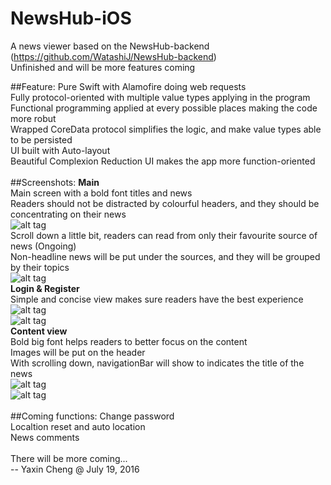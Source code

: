# NewsHub-iOS
A news viewer based on the NewsHub-backend (https://github.com/WatashiJ/NewsHub-backend)<br>
Unfinished and will be more features coming<br>

##Feature:
Pure Swift with Alamofire doing web requests<br>
Fully protocol-oriented with multiple value types applying in the program<br>
Functional programming applied at every possible places making the code more robut<br>
Wrapped CoreData protocol simplifies the logic, and make value types able to be persisted<br>
UI built with Auto-layout<br>
Beautiful Complexion Reduction UI makes the app more function-oriented<br>
<br>
##Screenshots:
**Main**<br>
Main screen with a bold font titles and news<br>
Readers should not be distracted by colourful headers, and they should be concentrating on their news<br>
![alt tag](http://ycheng.xyz/static/Github/NewsHub/0.png)<br>
Scroll down a little bit, readers can read from only their favourite source of news (Ongoing)<br>
Non-headline news will be put under the sources, and they will be grouped by their topics<br>
![alt tag](http://ycheng.xyz/static/Github/NewsHub/5.png)<br>
**Login & Register**<br>
Simple and concise view makes sure readers have the best experience<br>
![alt tag](http://ycheng.xyz/static/Github/NewsHub/1.png)<br>
![alt tag](http://ycheng.xyz/static/Github/NewsHub/2.png)<br>
**Content view**<br>
Bold big font helps readers to better focus on the content<br>
Images will be put on the header<br>
With scrolling down, navigationBar will show to indicates the title of the news<br>
![alt tag](http://ycheng.xyz/static/Github/NewsHub/3.png)<br>
![alt tag](http://ycheng.xyz/static/Github/NewsHub/4.png)<br>
<br>
##Coming functions:
Change password<br>
Localtion reset and auto location<br>
News comments<br>
<br>
There will be more coming...<br>
-- Yaxin Cheng  @ July 19, 2016
